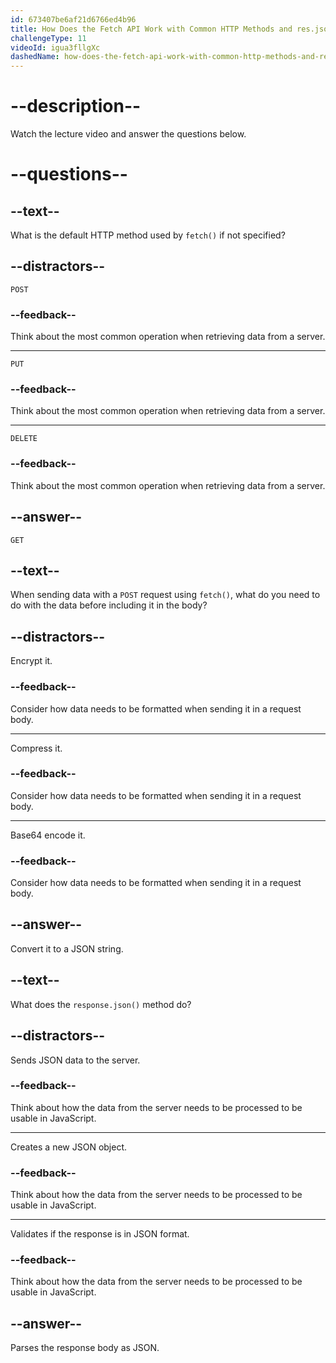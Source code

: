 ```yaml
---
id: 673407be6af21d6766ed4b96
title: How Does the Fetch API Work with Common HTTP Methods and res.json()?
challengeType: 11
videoId: igua3fllgXc
dashedName: how-does-the-fetch-api-work-with-common-http-methods-and-res-json
---
```


# --description--

Watch the lecture video and answer the questions below.

# --questions--

## --text--

What is the default HTTP method used by `fetch()` if not specified?

## --distractors--

`POST`

### --feedback--

Think about the most common operation when retrieving data from a server.

---

`PUT`

### --feedback--

Think about the most common operation when retrieving data from a server.

---

`DELETE`

### --feedback--

Think about the most common operation when retrieving data from a server.

## --answer--

`GET`

## --text--

When sending data with a `POST` request using `fetch()`, what do you need to do with the data before including it in the body?

## --distractors--

Encrypt it.

### --feedback--

Consider how data needs to be formatted when sending it in a request body.

---

Compress it.

### --feedback--

Consider how data needs to be formatted when sending it in a request body.

---

Base64 encode it.

### --feedback--

Consider how data needs to be formatted when sending it in a request body.

## --answer--

Convert it to a JSON string.

## --text--

What does the `response.json()` method do?

## --distractors--

Sends JSON data to the server.

### --feedback--

Think about how the data from the server needs to be processed to be usable in JavaScript.

---

Creates a new JSON object.

### --feedback--

Think about how the data from the server needs to be processed to be usable in JavaScript.

---

Validates if the response is in JSON format.

### --feedback--

Think about how the data from the server needs to be processed to be usable in JavaScript.

## --answer--

Parses the response body as JSON.

